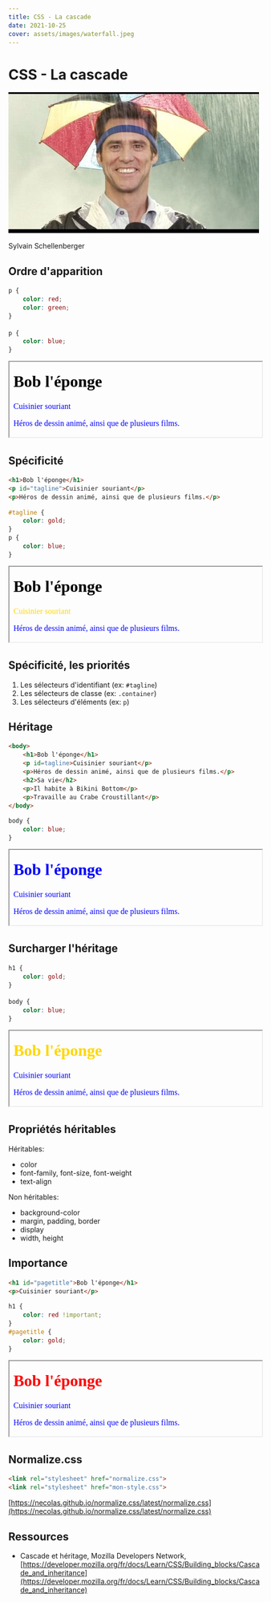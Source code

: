 ```yaml
---
title: CSS - La cascade
date: 2021-10-25
cover: assets/images/waterfall.jpeg
---
```


# CSS - La cascade

![La cascade éclabousse Bruce.](assets/images/waterfall.jpeg)

Sylvain Schellenberger

## Ordre d'apparition <!-- .slide: class="split-panel-50-50" -->

```css
p {
	color: red;
	color: green;
}

p {
	color: blue;
}
```

<iframe style="overflow: visible; width: 100%;" 
	srcdoc="
			<head>
				<style>
					p {
						color: red;
						color: green;
					}
					p {
						color: blue;
					}
				</style>
			</head>
			<body>
				<h1>Bob l'éponge</h1>
				<p>Cuisinier souriant</p>
				<p>Héros de dessin animé, ainsi que de plusieurs films.</p>
				<h2>Sa vie</h2>
				<p>Il habite à Bikini Bottom</p>
				<p>Travaille au Crabe Croustillant</p>
			</body>
		">
	</iframe>
	
## Spécificité <!-- .slide: class="split-panel-50-50" -->

<div>

```html
<h1>Bob l'éponge</h1>
<p id="tagline">Cuisinier souriant</p>
<p>Héros de dessin animé, ainsi que de plusieurs films.</p>
```

```css
#tagline {
	color: gold;
}
p {
	color: blue;
}
```

</div>

<iframe style="overflow: visible; width: 100%;" 
		srcdoc="
				<head>
					<style>
						#tagline {
							color: gold;
						}
						p {
							color: blue;
						}
					</style>
				</head>
			<body>
				<h1>Bob l'éponge</h1>
				<p id=tagline>Cuisinier souriant</p>
				<p>Héros de dessin animé, ainsi que de plusieurs films.</p>
				<h2>Sa vie</h2>
				<p>Il habite à Bikini Bottom</p>
				<p>Travaille au Crabe Croustillant</p>
			</body>
			">
	</iframe>
	
## Spécificité, les priorités <!-- .slide: class="split-panel-50-50" -->

1. Les sélecteurs d'identifiant (ex: `#tagline`)
2. Les sélecteurs de classe (ex: `.container`)
3. Les sélecteurs d'éléments (ex: `p`)

## Héritage <!-- .slide: class="split-panel-50-50" -->

<div>

```html
<body>
	<h1>Bob l'éponge</h1>
	<p id=tagline>Cuisinier souriant</p>
	<p>Héros de dessin animé, ainsi que de plusieurs films.</p>
	<h2>Sa vie</h2>
	<p>Il habite à Bikini Bottom</p>
	<p>Travaille au Crabe Croustillant</p>
</body>
```

```css
body {
	color: blue;
}
```

</div>

<iframe style="overflow: visible; width: 100%;" 
		srcdoc="
				<head>
					<style>
						body {
							color: blue;
						}
					</style>
				</head>
				<body>
					<h1>Bob l'éponge</h1>
					<p id=tagline>Cuisinier souriant</p>
					<p>Héros de dessin animé, ainsi que de plusieurs films.</p>
					<h2>Sa vie</h2>
					<p>Il habite à Bikini Bottom</p>
					<p>Travaille au Crabe Croustillant</p>
				</body>
			">
	</iframe>
	
## Surcharger l'héritage <!-- .slide: class="split-panel-50-50" -->

```css
h1 {
	color: gold;
}

body {
	color: blue;
}
```

<iframe style="overflow: visible; width: 100%;" 
		srcdoc="
				<head>
					<style>
						h1 {
							color: gold;
						}
						body {
							color: blue;
						}
					</style>
				</head>
				<body>
					<h1>Bob l'éponge</h1>
					<p>Cuisinier souriant</p>
					<p>Héros de dessin animé, ainsi que de plusieurs films.</p>
					<h2>Sa vie</h2>
					<p>Habite à Bikini Bottom</p>
					<p>Crabe Croustillant</p>
				</body>
			">
	</iframe>
	
## Propriétés héritables <!-- .slide: class="split-panel-50-50" -->

<div>

Héritables:

- color
- font-family, font-size, font-weight
- text-align

</div>

<div>

Non héritables:

- background-color
- margin, padding, border
- display
- width, height

</div>

## Importance <!-- .slide: class="split-panel-50-50" -->

<div>

```html
<h1 id="pagetitle">Bob l'éponge</h1>
<p>Cuisinier souriant</p>
```

```css
h1 {
	color: red !important;
}
#pagetitle {
	color: gold;
}
```

</div>

<iframe style="overflow: visible; width: 100%;" 
		srcdoc="
				<head>
					<style>
						h1 {
							color: red !important;
						}
						#pagetitle {
							color: gold;
						}
						body {
							color: blue;
						}
											</style>
				</head>
				<body>
					<h1 id=pagetitle>Bob l'éponge</h1>
					<p>Cuisinier souriant</p>
					<p>Héros de dessin animé, ainsi que de plusieurs films.</p>
					<h2>Sa vie</h2>
					<p>Habite à Bikini Bottom</p>
					<p>Crabe Croustillant</p>
				</body>
			">
	</iframe>

## Normalize.css

```html
<link rel="stylesheet" href="normalize.css">
<link rel="stylesheet" href="mon-style.css">
```

[https://necolas.github.io/normalize.css/latest/normalize.css](https://necolas.github.io/normalize.css/latest/normalize.css)

## Ressources

- Cascade et héritage, Mozilla Developers Network, [https://developer.mozilla.org/fr/docs/Learn/CSS/Building_blocks/Cascade_and_inheritance](https://developer.mozilla.org/fr/docs/Learn/CSS/Building_blocks/Cascade_and_inheritance)
